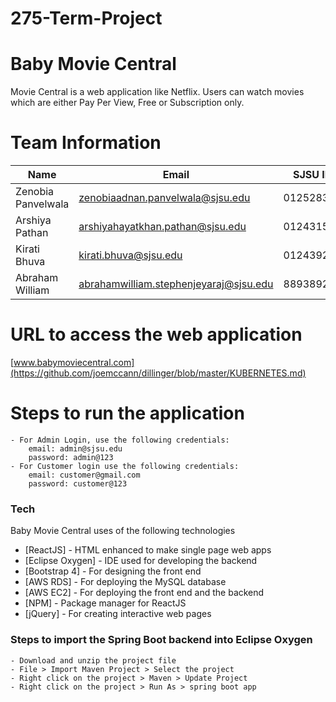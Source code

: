 # 275-Term-Project
# Baby Movie Central



Movie Central is a web application like Netflix. Users can watch movies which are either Pay Per View, Free or Subscription only.

# Team Information

  | Name | Email | SJSU ID |
| ------ | ------ |------ |
| Zenobia Panvelwala | zenobiaadnan.panvelwala@sjsu.edu | 012528321 |
| Arshiya Pathan | arshiyahayatkhan.pathan@sjsu.edu | 012431536 |
| Kirati Bhuva | kirati.bhuva@sjsu.edu | 012439206 |
| Abraham William | abrahamwilliam.stephenjeyaraj@sjsu.edu | 8893892 |


# URL to access the web application
[www.babymoviecentral.com](https://github.com/joemccann/dillinger/blob/master/KUBERNETES.md)

# Steps to run the application
    - For Admin Login, use the following credentials:
        email: admin@sjsu.edu
        password: admin@123
    - For Customer login use the following credentials:
        email: customer@gmail.com
        password: customer@123





### Tech

Baby Movie Central uses of the following technologies

* [ReactJS] - HTML enhanced to make single page web apps
* [Eclipse Oxygen] - IDE used for developing the backend
* [Bootstrap 4] - For designing the front end
* [AWS RDS] - For deploying the MySQL database
* [AWS EC2] - For deploying the front end and the backend
* [NPM] - Package manager for ReactJS
* [jQuery] - For creating interactive web pages

### Steps to import the Spring Boot backend into Eclipse Oxygen

    - Download and unzip the project file
    - File > Import Maven Project > Select the project
    - Right click on the project > Maven > Update Project
    - Right click on the project > Run As > spring boot app
